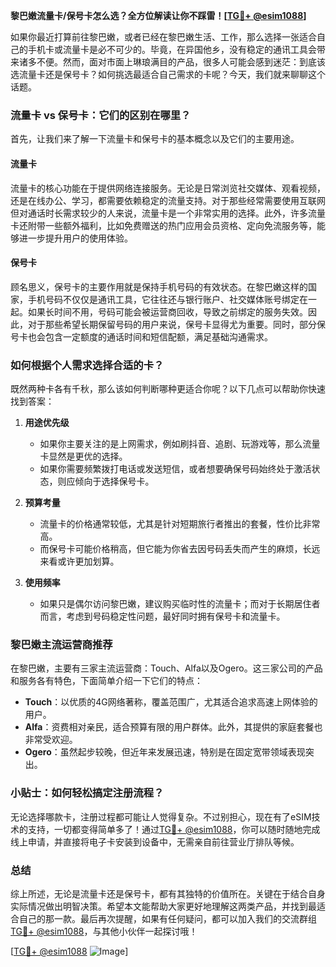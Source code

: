 **黎巴嫩流量卡/保号卡怎么选？全方位解读让你不踩雷！[[TG💪+ @esim1088](https://t.me/s/esim1088)]**

如果你最近打算前往黎巴嫩，或者已经在黎巴嫩生活、工作，那么选择一张适合自己的手机卡或流量卡是必不可少的。毕竟，在异国他乡，没有稳定的通讯工具会带来诸多不便。然而，面对市面上琳琅满目的产品，很多人可能会感到迷茫：到底该选流量卡还是保号卡？如何挑选最适合自己需求的卡呢？今天，我们就来聊聊这个话题。

### 流量卡 vs 保号卡：它们的区别在哪里？

首先，让我们来了解一下流量卡和保号卡的基本概念以及它们的主要用途。

#### **流量卡**
流量卡的核心功能在于提供网络连接服务。无论是日常浏览社交媒体、观看视频，还是在线办公、学习，都需要依赖稳定的流量支持。对于那些经常需要使用互联网但对通话时长需求较少的人来说，流量卡是一个非常实用的选择。此外，许多流量卡还附带一些额外福利，比如免费赠送的热门应用会员资格、定向免流服务等，能够进一步提升用户的使用体验。

#### **保号卡**
顾名思义，保号卡的主要作用就是保持手机号码的有效状态。在黎巴嫩这样的国家，手机号码不仅仅是通讯工具，它往往还与银行账户、社交媒体账号绑定在一起。如果长时间不用，号码可能会被运营商回收，导致之前绑定的服务失效。因此，对于那些希望长期保留号码的用户来说，保号卡显得尤为重要。同时，部分保号卡也会包含一定额度的通话时间和短信配额，满足基础沟通需求。

### 如何根据个人需求选择合适的卡？

既然两种卡各有千秋，那么该如何判断哪种更适合你呢？以下几点可以帮助你快速找到答案：

1. **用途优先级**
   - 如果你主要关注的是上网需求，例如刷抖音、追剧、玩游戏等，那么流量卡显然是更优的选择。
   - 如果你需要频繁拨打电话或发送短信，或者想要确保号码始终处于激活状态，则应倾向于选择保号卡。

2. **预算考量**
   - 流量卡的价格通常较低，尤其是针对短期旅行者推出的套餐，性价比非常高。
   - 而保号卡可能价格稍高，但它能为你省去因号码丢失而产生的麻烦，长远来看或许更加划算。

3. **使用频率**
   - 如果只是偶尔访问黎巴嫩，建议购买临时性的流量卡；而对于长期居住者而言，考虑到号码稳定性问题，最好同时拥有保号卡和流量卡。

### 黎巴嫩主流运营商推荐

在黎巴嫩，主要有三家主流运营商：Touch、Alfa以及Ogero。这三家公司的产品和服务各有特色，下面简单介绍一下它们的特点：

- **Touch**：以优质的4G网络著称，覆盖范围广，尤其适合追求高速上网体验的用户。
- **Alfa**：资费相对亲民，适合预算有限的用户群体。此外，其提供的家庭套餐也非常受欢迎。
- **Ogero**：虽然起步较晚，但近年来发展迅速，特别是在固定宽带领域表现突出。

### 小贴士：如何轻松搞定注册流程？

无论选择哪款卡，注册过程都可能让人觉得复杂。不过别担心，现在有了eSIM技术的支持，一切都变得简单多了！通过[TG💪+ @esim1088](https://t.me/s/esim1088)，你可以随时随地完成线上申请，并直接将电子卡安装到设备中，无需亲自前往营业厅排队等候。

### 总结

综上所述，无论是流量卡还是保号卡，都有其独特的价值所在。关键在于结合自身实际情况做出明智决策。希望本文能帮助大家更好地理解这两类产品，并找到最适合自己的那一款。最后再次提醒，如果有任何疑问，都可以加入我们的交流群组[TG💪+ @esim1088](https://t.me/s/esim1088)，与其他小伙伴一起探讨哦！

[[TG💪+ @esim1088](https://t.me/s/esim1088) ![Image](https://i.postimg.cc/4NQfJmqS/Snipaste-2025-05-13-00-14-12.png)]